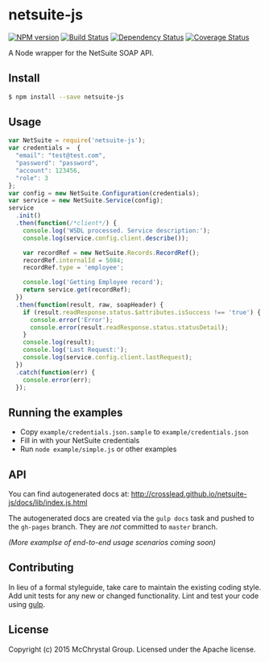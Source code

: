 # netsuite-js 
[![NPM version][npm-image]][npm-url] [![Build Status][travis-image]][travis-url] [![Dependency Status][daviddm-url]][daviddm-image] [![Coverage Status][coveralls-image]][coveralls-url]

A Node wrapper for the NetSuite SOAP API.


## Install

```bash
$ npm install --save netsuite-js
```


## Usage

```javascript
var NetSuite = require('netsuite-js');
var credentials =  {
  "email": "test@test.com",
  "password": "password",
  "account": 123456,
  "role": 3
};
var config = new NetSuite.Configuration(credentials);
var service = new NetSuite.Service(config);
service
  .init()
  .then(function(/*client*/) {
    console.log('WSDL processed. Service description:');
    console.log(service.config.client.describe());

    var recordRef = new NetSuite.Records.RecordRef();
    recordRef.internalId = 5084;
    recordRef.type = 'employee';

    console.log('Getting Employee record');
    return service.get(recordRef);
  })
  .then(function(result, raw, soapHeader) {
    if (result.readResponse.status.$attributes.isSuccess !== 'true') {
      console.error('Error');
      console.error(result.readResponse.status.statusDetail);
    }
    console.log(result);
    console.log('Last Request:');
    console.log(service.config.client.lastRequest);
  })
  .catch(function(err) {
    console.error(err);
  });
```

## Running the examples

* Copy `example/credentials.json.sample` to `example/credentials.json`
* Fill in with your NetSuite credentials
* Run `node example/simple.js` or other examples

## API
You can find autogenerated docs at: http://crosslead.github.io/netsuite-js/docs/lib/index.js.html

The autogenerated docs are created via the `gulp docs` task and pushed to the `gh-pages` branch. They are *not* committed to `master` branch.

_(More examplse of end-to-end usage scenarios coming soon)_

## Contributing

In lieu of a formal styleguide, take care to maintain the existing coding style. Add unit tests for any new or changed functionality. Lint and test your code using [gulp](http://gulpjs.com/).


## License

Copyright (c) 2015 McChrystal Group. Licensed under the Apache license.



[npm-url]: https://npmjs.org/package/netsuite-js
[npm-image]: https://badge.fury.io/js/netsuite-js.svg
[travis-url]: https://travis-ci.org/CrossLead/netsuite-js
[travis-image]: https://travis-ci.org/CrossLead/netsuite-js.svg?branch=master
[daviddm-url]: https://david-dm.org/CrossLead/netsuite-js.svg?theme=shields.io
[daviddm-image]: https://david-dm.org/CrossLead/netsuite-js
[coveralls-url]: https://coveralls.io/r/CrossLead/netsuite-js
[coveralls-image]: https://coveralls.io/repos/CrossLead/netsuite-js/badge.png
